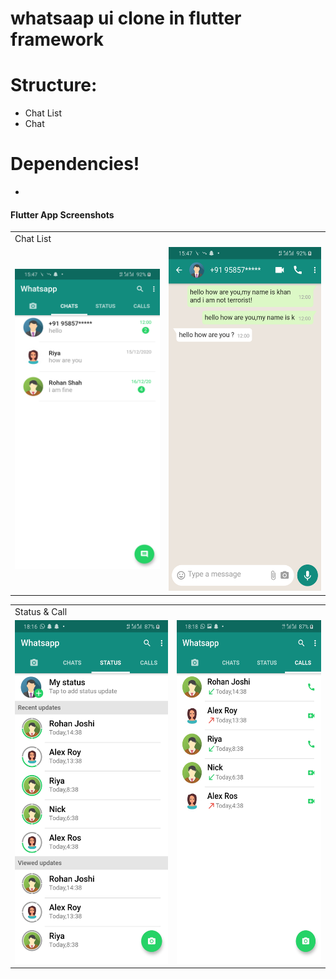 
# whatsaap ui clone in flutter framework


# Structure:

  - Chat List
  - Chat

# Dependencies!

  - 

  #### Flutter App Screenshots

<table>
  <tr>
    <td>Chat List</td>

  </tr>
  <tr>
    <td><img src="/Screenshot/1.png" width=310 height=480></td>
   <td><img src="/Screenshot/2.png" width=340 height=550></td>

 

  </tr>
 </table>
 <table>
  <tr>
    <td>Status & Call</td>

  </tr>
  <tr>
    <td><img src="3.png" width=340 height=550></td>
  <td><img src="4.png" width=340 height=550></td>

  </tr>
 </table>

